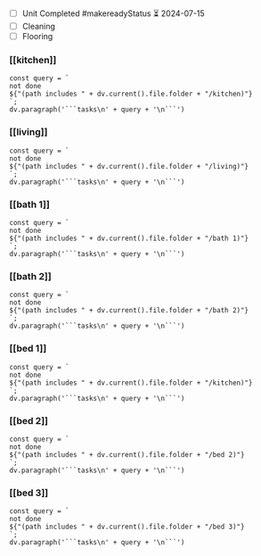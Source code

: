 - [ ] Unit Completed #makereadyStatus ⏳ 2024-07-15 
- [ ] Cleaning
- [ ] Flooring
### [[kitchen]]
```dataviewjs
const query = `
not done
${"(path includes " + dv.current().file.folder + "/kitchen)"}
`;
dv.paragraph('```tasks\n' + query + '\n```')
```

### [[living]]
```dataviewjs
const query = `
not done
${"(path includes " + dv.current().file.folder + "/living)"}
`;
dv.paragraph('```tasks\n' + query + '\n```')
```

### [[bath 1]]
```dataviewjs
const query = `
not done
${"(path includes " + dv.current().file.folder + "/bath 1)"}
`;
dv.paragraph('```tasks\n' + query + '\n```')
```

### [[bath 2]]
```dataviewjs
const query = `
not done
${"(path includes " + dv.current().file.folder + "/bath 2)"}
`;
dv.paragraph('```tasks\n' + query + '\n```')
```

### [[bed 1]]
```dataviewjs
const query = `
not done
${"(path includes " + dv.current().file.folder + "/kitchen)"}
`;
dv.paragraph('```tasks\n' + query + '\n```')
```
### [[bed 2]]
```dataviewjs
const query = `
not done
${"(path includes " + dv.current().file.folder + "/bed 2)"}
`;
dv.paragraph('```tasks\n' + query + '\n```')
```
### [[bed 3]]
```dataviewjs
const query = `
not done
${"(path includes " + dv.current().file.folder + "/bed 3)"}
`;
dv.paragraph('```tasks\n' + query + '\n```')
```

